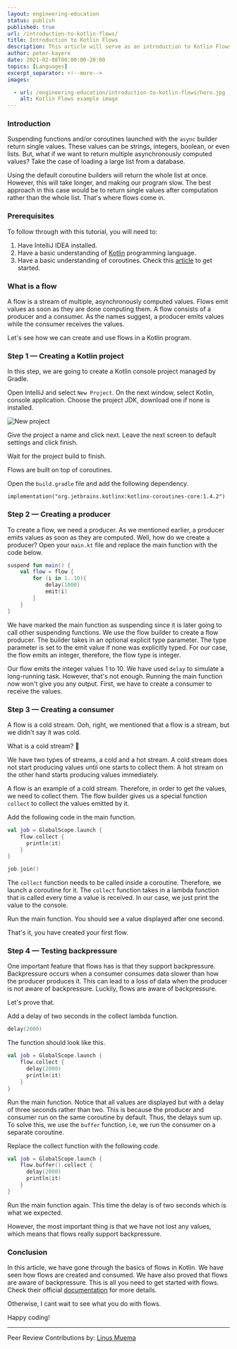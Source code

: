 ```yaml
---
layout: engineering-education
status: publish
published: true
url: /introduction-to-kotlin-flows/
title: Introduction to Kotlin Flows
description: This article will serve as an introduction to Kotlin Flows. A flow is a stream of multiple, asynchronously computed values. Flows emit values as soon as they are done computing them. A flow consists of a producer and a consumer. As the names suggest, a producer emits values while the consumer receives the values. 
author: peter-kayere
date: 2021-02-08T00:00:00-20:00
topics: [Languages]
excerpt_separator: <!--more-->
images:

  - url: /engineering-education/introduction-to-kotlin-flows/hero.jpg
    alt: Kotlin Flows example image
---
```

### Introduction
Suspending functions and/or coroutines launched with the `async` builder return single values. These values can be strings, integers, boolean, or even lists. But, what if we want to return multiple asynchronously computed values? Take the case of loading a large list from a database. 
<!--more-->
Using the default coroutine builders will return the whole list at once. However, this will take longer, and making our program slow. The best approach in this case would be to return single values after computation rather than the whole list. That's where flows come in.

### Prerequisites
To follow through with this tutorial, you will need to:
1. Have IntelliJ IDEA installed.
2. Have a basic understanding of [Kotlin](/kotlin-collections/) programming language.
3. Have a basic understanding of coroutines. Check this [article](/introduction-to-kotlin-coroutines/) to get started.

### What is a flow
A flow is a stream of multiple, asynchronously computed values. Flows emit values as soon as they are done computing them. A flow consists of a producer and a consumer. As the names suggest, a producer emits values while the consumer receives the values. 

Let's see how we can create and use flows in a Kotlin program.

### Step 1 — Creating a Kotlin project
In this step, we are going to create a Kotlin console project managed by Gradle.

Open IntelliJ and select `New Project`. On the next window, select Kotlin, console application. Choose the project JDK, download one if none is installed. 

![New project](/introduction-to-kotlin-flows/new-project.png)

Give the project a name and click next. Leave the next screen to default settings and click finish.

Wait for the project build to finish.

Flows are built on top of coroutines. 

Open the `build.gradle` file and add the following dependency.
```Gradle
implementation("org.jetbrains.kotlinx:kotlinx-coroutines-core:1.4.2")
```

### Step 2 — Creating a producer
To create a flow, we need a producer. As we mentioned earlier, a producer emits values as soon as they are computed. Well, how do we create a producer? Open your `main.kt` file and replace the main function with the code below.

```Kotlin
suspend fun main() {
    val flow = flow {
        for (i in 1..10){
            delay(1000)
            emit(i)
        }
    }
}
```

We have marked the main function as suspending since it is later going to call other suspending functions. We use the flow builder to create a flow producer. The builder takes in an optional explicit type parameter. The type parameter is set to the emit value if none was explicitly typed. For our case, the flow emits an integer, therefore, the flow type is integer.

Our flow emits the integer values 1 to 10. We have used `delay` to simulate a long-running task. However, that's not enough. Running the main function now won't give you any output. First, we have to create a consumer to receive the values.

### Step 3 — Creating a consumer
A flow is a cold stream. Ooh, right, we mentioned that a flow is a stream, but we didn't say it was cold. 

What is a cold stream? 🤔

We have two types of streams, a cold and a hot stream. A cold stream does not start producing values until one starts to collect them. A hot stream on the other hand starts producing values immediately.

A flow is an example of a cold stream. Therefore, in order to get the values, we need to collect them. The flow builder gives us a special function `collect` to collect the values emitted by it. 

Add the following code in the main function.
```Kotlin
val job = GlobalScope.launch {
    flow.collect {
      println(it)
    }
}

job.join()
```

The `collect` function needs to be called inside a coroutine. Therefore, we launch a coroutine for it. The `collect` function takes in a lambda function that is called every time a value is received. In our case, we just print the value to the console. 

Run the main function. You should see a value displayed after one second.

That's it, you have created your first flow.

### Step 4 — Testing backpressure
One important feature that flows has is that they support backpressure. Backpressure occurs when a consumer consumes data slower than how the producer produces it. This can lead to a loss of data when the producer is not aware of backpressure. Luckily, flows are aware of backpressure. 

Let's prove that.

Add a delay of two seconds in the collect lambda function.
```Kotlin
delay(2000)
```

The function should look like this.
```Kotlin
val job = GlobalScope.launch {
    flow.collect {
      delay(2000)
      println(it)
    }
}
```

Run the main function. Notice that all values are displayed but with a delay of three seconds rather than two. This is because the producer and consumer run on the same coroutine by default. Thus, the delays sum up. To solve this, we use the `buffer` function, i.e, we run the consumer on a separate coroutine.

Replace the collect function with the following code.
```Kotlin
val job = GlobalScope.launch {
    flow.buffer().collect {
      delay(2000)
      println(it)
    }
}
```

Run the main function again. This time the delay is of two seconds which is what we expected.

However, the most important thing is that we have not lost any values, which means that flows really support backpressure.

### Conclusion
In this article, we have gone through the basics of flows in Kotlin. We have seen how flows are created and consumed. We have also proved that flows are aware of backpressure. This is all you need to get started with flows. Check their official [documentation](https://kotlinlang.org/docs/reference/coroutines/flow.html) for more details. 

Otherwise, I cant wait to see what you do with flows.

Happy coding!

---
Peer Review Contributions by: [Linus Muema](/authors/linus-muema/)
